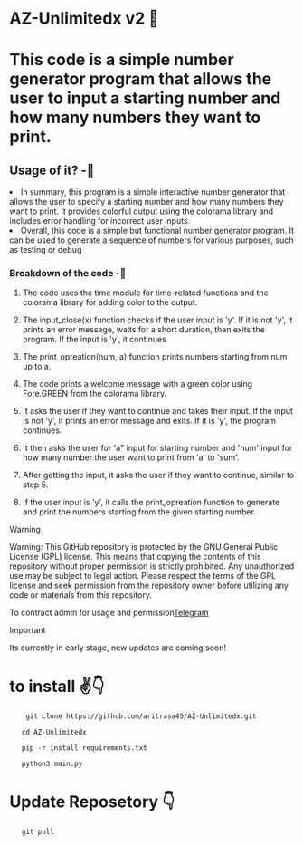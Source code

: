
# AZ-Unlimitedx v2 🤩
<h1>
This code is a simple number generator program that allows the user to input a starting number and how many numbers they want to print.
</h1>

<h2>Usage of it? -🦸</h2>

<li>In summary, this program is a simple interactive number generator that allows the user to specify a starting number and how many numbers they want to print. It provides colorful output using the colorama library and includes error handling for incorrect user inputs.</li>

<li>Overall, this code is a simple but functional number generator program. It can be used to generate a sequence of numbers for various purposes, such as testing or debug</li>
</h2>

<h3>Breakdown of the code -🥌</h3>

1. The code uses the time module for time-related functions and the colorama library for adding color to the output.

2. The input_close(x) function checks if the user input is 'y'. If it is not 'y', it prints an error message, waits for a short duration, then exits the program. If the input is 'y', it continues 

3. The print_opreation(num, a) function prints numbers starting from num up to a.

4. The code prints a welcome message with a green color using Fore.GREEN from the colorama library.

5. It asks the user if they want to continue and takes their input. If the input is not 'y', it prints an error message and exits. If it is 'y', the program continues.

6. It then asks the user for 'a" input for  starting number and 'num' input for how many number the user want to print from 'a' to 'sum'.

7. After getting the input, it asks the user if they want to continue, similar to step 5.

8. If the user input is 'y', it calls the print_opreation function to generate and print the numbers starting from the given starting number.






> [!WARNING]
> Warning: This GitHub repository is protected by the GNU General Public License (GPL) license. This means that copying the contents of this repository without proper permission is strictly prohibited. Any unauthorized use may be subject to legal action. Please respect the terms of the GPL license and seek permission from the repository owner before utilizing any code or materials from this repository.



To contract admin for usage and permission[Telegram](https://telegram.me/zsxxsz1)


> [!IMPORTANT]
> Its currently in early stage, new updates are coming soon!


 
 # to install ✌️👇

        git clone https://github.com/aritrasa45/AZ-Unlimitedx.git

       cd AZ-Unlimitedx

       pip -r install requirements.txt
 
       python3 main.py



# Update Reposetory 👇

       git pull



       





